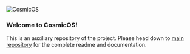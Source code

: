 ![CosmicOS](https://static.wixstatic.com/media/7afe00_45d0a07e27244bdfa1264e725a69f0c1~mv2.jpg/v1/fill/w_1804,h_273/cosmic_banner.jpg)



### Welcome to CosmicOS! 

This is an auxiliary repository of the project. Please head down to [main repository](https://github.com/bernardocrodrigues/meta-cosmic) for the complete readme and documentation.

